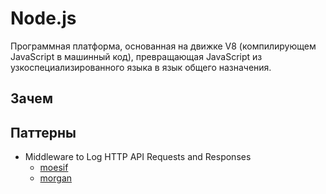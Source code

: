 # Node.js

Программная платформа, основанная на движке V8 (компилирующем JavaScript в машинный код), превращающая JavaScript из узкоспециализированного языка в язык общего назначения.

## Зачем

## Паттерны

- Middleware to Log HTTP API Requests and Responses
  - [moesif](https://www.moesif.com/blog/technical/logging/How-we-built-a-Nodejs-Middleware-to-Log-HTTP-API-Requests-and-Responses/)
  - [morgan](https://github.com/expressjs/morgan)
